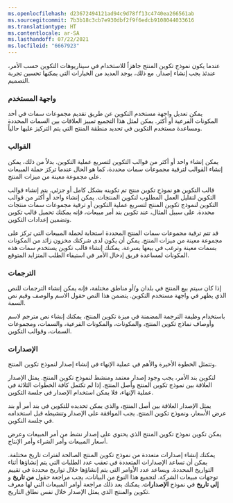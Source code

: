 ```yaml
---
ms.openlocfilehash: d23672494121ad94c9d78ff13c4740ea266561ab
ms.sourcegitcommit: 7b3b18c3cb7e930dbf2f9f6edcb9108044033616
ms.translationtype: HT
ms.contentlocale: ar-SA
ms.lasthandoff: 07/22/2021
ms.locfileid: "6667923"
---
```

عندما يكون نموذج تكوين المنتج جاهزاً للاستخدام في سيناريوهات التكوين حسب الأمر، عندئذ يجب إنشاء إصدار. مع ذلك، يوجد العديد من الخيارات التي يمكنها تحسين تجربة التصميم.

### <a name="user-interface"></a>واجهة المستخدم

يمكن تعديل واجهة مستخدم التكوين عن طريق تقديم مجموعات سمات في أحد المكونات الفرعية أو أكثر. يمكن لمثل هذا التجميع تمييز العلاقات بين السمات المحددة ومساعدة مستخدم التكوين في تحديد منطقة المنتج التي يتم التركيز عليها حالياً.


### <a name="templates"></a>القوالب

يمكن إنشاء واحد أو أكثر من قوالب التكوين لتسريع عملية التكوين. بدلاً من ذلك، يمكن إنشاء القوالب لترقية مجموعات سمات محددة، كما هو الحال عندما تركز حملة المبيعات على مجموعة معينة من ميزات المنتج.

قالب التكوين هو نموذج تكوين منتج تم تكوينه بشكل كامل أو جزئي. يتم إنشاء قوالب التكوين لتقليل العمل المطلوب لتكوين المنتجات. يمكن إنشاء واحد أو أكثر من قوالب التكوين لنموذج تكوين المنتج لتسريع عملية التكوين أو ترقية مجموعات سمات منتجات محددة. على سبيل المثال، عند تكوين بند أمر مبيعات، فإنه يمكنك تحميل قالب تكوين وتضمين إعدادات التكوين.

قد تتم ترقية مجموعات سمات المنتج المحددة استجابة لحملة المبيعات التي تركز على مجموعة معينة من ميزات المنتج.
يمكن أن يكون لدى شركتك مخزون زائد من المكونات بسمات معينة وترغب في بيعها بسرعة. يمكنك إنشاء قالب تكوين يستخدم سمات هذه المكونات لمساعدة فريق إدخال الأمر في استيفاء الطلب المتزايد المتوقع.

### <a name="translations"></a>الترجمات

إذا كان سيتم بيع المنتج في بلدان و/أو مناطق مختلفة، فإنه يمكن إنشاء الترجمات للنص الذي يظهر في واجهة مستخدم التكوين. يتضمن هذا النص حقول الاسم والوصف وقيم نص السمة.

باستخدام وظيفة الترجمة المضمنة في ميزة تكوين المنتج، يمكنك إنشاء نص مترجم لاسم وأوصاف نماذج تكوين المنتج، والمكونات، والمكونات الفرعية، والسمات، ومجموعات السمات، وقوالب التكوين.

### <a name="versions"></a>الإصدارات

وتتمثل الخطوة الأخيرة والأهم في عملية الإنهاء في إنشاء إصدار لنموذج تكوين المنتج.

لتكوين بند الأمر، يجب وجود إصدار معتمد ومنشط لنموذج تكوين المنتج. يمثل الإصدار العلاقة بين نموذج تكوين المنتج وأصل المنتج. إذا لم تكتمل كافة الخطوات الثلاثة في عملية الإنهاء، فلا يمكن استخدام الإصدار في جلسة التكوين.

يمثل الإصدار العلاقة بين أصل المنتج، والذي يمكن تحديده للتكوين في بند أمر أو بند عرض الأسعار، ونموذج تكوين المنتج. يجب الموافقة على الإصدار وتنشيطه قبل استخدامه في جلسة التكوين.

يمكن تكوين نموذج تكوين المنتج الذي يحتوي على إصدار نشط من أمر المبيعات وعرض أسعار المبيعات وأمر الشراء وأمر الإنتاج.

يمكنك إنشاء إصدارات متعددة من نموذج تكوين المنتج الصالحة لفترات تاريخ مختلفة. يمكن أن تساعد الإصدارات المتعددة في تعقب عدد الطلبات التي يتم إنشاؤها أثناء التواريخ المحددة. ويساعد عدد الأوامر التي يتم إنشاؤها خلال تواريخ محددة في تقييم توجهات مبيعات الشركة. لتجميع هذا النوع من البيانات، يجب مراجعة حقول **من تاريخ** و **إلى تاريخ** في نموذج **الإصدارات**. يمكنك بعد ذلك مراجعة أوامر المبيعات التي لها معرف تكوين والمنتج الذي يمثل الإصدار خلال نفس نطاق التاريخ.


